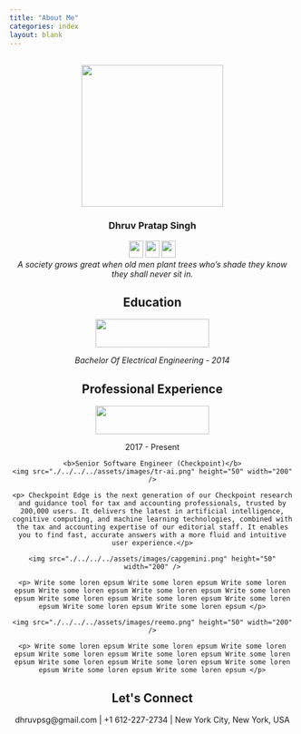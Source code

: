 ```yaml
---
title: "About Me"
categories: index
layout: blank
---
```

<br/>
<div align="center">
  <img src="./../../../assets/images/dps2.png" height="250" width="250"/>
  <h3>Dhruv Pratap Singh</h3>
  <div>
    <img src="./../../../assets/images/favicon.png" height="30" width="25"/>
    <img src="./../../../assets/images/favicon.png" height="30" width="25"/>
    <img src="./../../../assets/images/favicon.png" height="30" width="25"/>
  </div>
  <i>A society grows great when old men plant trees who’s shade they know they shall never sit in.</i>
</div>

<main class="archive">
  <article align="center">
    <h1>Education</h1>
    <img src="./../../../assets/images/umn.png" height="50" width="200" />
    <p align="center"><i>Bachelor Of Electrical Engineering - 2014</i></p>
  </article>

  <article align="center">
    <h1>Professional Experience</h1>
    <img src="./../../../assets/images/tr.png" height="50" width="200" />
    <p align="center">2017 - Present</p>

    <b>Senior Software Engineer (Checkpoint)</b>
    <img src="./../../../assets/images/tr-ai.png" height="50" width="200" />

    <p> Checkpoint Edge is the next generation of our Checkpoint research and guidance tool for tax and accounting professionals, trusted by 200,000 users. It delivers the latest in artificial intelligence, cognitive computing, and machine learning technologies, combined with the tax and accounting expertise of our editorial staff. It enables you to find fast, accurate answers with a more fluid and intuitive user experience.</p>

    <img src="./../../../assets/images/capgemini.png" height="50" width="200" />

    <p> Write some loren epsum Write some loren epsum Write some loren epsum Write some loren epsum Write some loren epsum Write some loren epsum Write some loren epsum Write some loren epsum Write some loren epsum Write some loren epsum Write some loren epsum </p>

    <img src="./../../../assets/images/reemo.png" height="50" width="200" />

    <p> Write some loren epsum Write some loren epsum Write some loren epsum Write some loren epsum Write some loren epsum Write some loren epsum Write some loren epsum Write some loren epsum Write some loren epsum Write some loren epsum Write some loren epsum </p>
  </article>

  <!-- <article>
  ## Tech Stack

  #### Languages
    1. python
    1. Java
    1. Javascript

  #### Cloud Platforms
    1. AWS (*Certified Solutions Architect - Associate*)
    1. GCP

  #### Visualizations
    1. Tableau
    1. D3.js

  #### Data Engineering
    1. Productionalizing ML Models
    1. Containers (Docker, Kubernetes)
    1. Hadoop
    1. Linux

  #### Familiar AI libraries
    1. Tensorflow
    1. SciKit Learn
  </article> -->

  <article>
    <h1 align="center">
      Let's Connect
    </h1>
    <p align="center">dhruvpsg@gmail.com | +1 612-227-2734 | New York City, New York, USA</p>
  </article>
</main>
